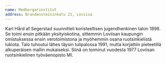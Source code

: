 ```yaml
---
name: Medborgarinstitut
address: Brandensteininkatu 21, Loviisa
---
```

Karl Hård af Segerstad suunnitteli koristeellisen jugendhenkinen talon 1898. Se toimi ensin pitkään yksityiskotina, sittemmin Loviisan kaupungin omistuksessa ensin verotoimistona ja myöhemmin osana ruotsinkielistä lukiota. Talo tuhoutui lähes täysin tulipalossa 1991, mutta korjattiin pieteetillä alkuperäisen mallin mukaiseksi. Siinä on toiminut vuodesta 1977 Loviisan ruotsinkielinen työväenopisto MI.